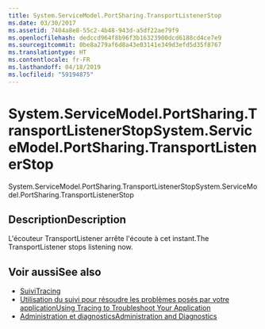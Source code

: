 ```yaml
---
title: System.ServiceModel.PortSharing.TransportListenerStop
ms.date: 03/30/2017
ms.assetid: 7404a8e8-55c2-4b48-943d-a5df22ae79f9
ms.openlocfilehash: dedccd964f8b96f3b16323900dcd6188cd4ce7e9
ms.sourcegitcommit: 0be8a279af6d8a43e03141e349d3efd5d35f8767
ms.translationtype: HT
ms.contentlocale: fr-FR
ms.lasthandoff: 04/18/2019
ms.locfileid: "59194875"
---
```

# <a name="systemservicemodelportsharingtransportlistenerstop"></a><span data-ttu-id="d34a3-102">System.ServiceModel.PortSharing.TransportListenerStop</span><span class="sxs-lookup"><span data-stu-id="d34a3-102">System.ServiceModel.PortSharing.TransportListenerStop</span></span>
<span data-ttu-id="d34a3-103">System.ServiceModel.PortSharing.TransportListenerStop</span><span class="sxs-lookup"><span data-stu-id="d34a3-103">System.ServiceModel.PortSharing.TransportListenerStop</span></span>  
  
## <a name="description"></a><span data-ttu-id="d34a3-104">Description</span><span class="sxs-lookup"><span data-stu-id="d34a3-104">Description</span></span>  
 <span data-ttu-id="d34a3-105">L'écouteur TransportListener arrête l'écoute à cet instant.</span><span class="sxs-lookup"><span data-stu-id="d34a3-105">The TransportListener stops listening now.</span></span>  
  
## <a name="see-also"></a><span data-ttu-id="d34a3-106">Voir aussi</span><span class="sxs-lookup"><span data-stu-id="d34a3-106">See also</span></span>

- [<span data-ttu-id="d34a3-107">Suivi</span><span class="sxs-lookup"><span data-stu-id="d34a3-107">Tracing</span></span>](../../../../../docs/framework/wcf/diagnostics/tracing/index.md)
- [<span data-ttu-id="d34a3-108">Utilisation du suivi pour résoudre les problèmes posés par votre application</span><span class="sxs-lookup"><span data-stu-id="d34a3-108">Using Tracing to Troubleshoot Your Application</span></span>](../../../../../docs/framework/wcf/diagnostics/tracing/using-tracing-to-troubleshoot-your-application.md)
- [<span data-ttu-id="d34a3-109">Administration et diagnostics</span><span class="sxs-lookup"><span data-stu-id="d34a3-109">Administration and Diagnostics</span></span>](../../../../../docs/framework/wcf/diagnostics/index.md)
